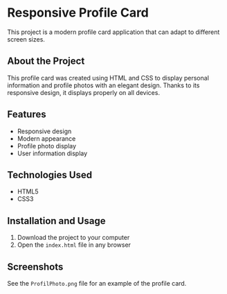 # Responsive Profile Card

This project is a modern profile card application that can adapt to different screen sizes.

## About the Project

This profile card was created using HTML and CSS to display personal information and profile photos with an elegant design. Thanks to its responsive design, it displays properly on all devices.

## Features

- Responsive design
- Modern appearance
- Profile photo display
- User information display

## Technologies Used

- HTML5
- CSS3

## Installation and Usage

1. Download the project to your computer
2. Open the `index.html` file in any browser

## Screenshots

See the `ProfilPhoto.png` file for an example of the profile card.

